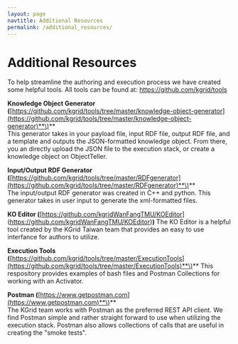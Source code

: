 ```yaml
---
layout: page
navtitle: Additional Resources
permalink: /additional_resources/
---
```

# Additional Resources

To help streamline the authoring and execution process we have created some helpful tools. All tools can be found at: https://github.com/kgrid/tools

**Knowledge Object Generator \(**[https://github.com/kgrid/tools/tree/master/knowledge-object-generator](https://github.com/kgrid/tools/tree/master/knowledge-object-generator)**\)**  
This generator takes in your payload file, input RDF file, output RDF file, and a template and outputs the JSON-formatted knowledge object. From there, you an directly upload the JSON file to the execution stack, or create a knowledge object on ObjectTeller.

**Input/Output RDF Generator \(**[https://github.com/kgrid/tools/tree/master/RDFgenerator](https://github.com/kgrid/tools/tree/master/RDFgenerator)**\)**  
The input/output RDF generator was created in C++ and python. This generator takes in user input to generate the xml-formatted files.

**KO Editor \(**[https://github.com/kgridWanFangTMU/KOEditor] (https://github.com/kgridWanFangTMU/KOEditor)**\)**
The KO Editor is a helpful tool created by the KGrid Taiwan team that provides an easy to use interfance for authors to utilize.

**Execution Tools \(**[https://github.com/kgrid/tools/tree/master/ExecutionTools](https://github.com/kgrid/tools/tree/master/ExecutionTools)**\)**
This respository provides examples of bash files and Postman Collections for working with an Activator.

**Postman \(**[https://www.getpostman.com](https://www.getpostman.com)**\)**  
The KGrid team works with Postman as the preferred REST API client. We find Postman simple and rather straight forward to use when utilizing the execution stack. Postman also allows collections of calls that are useful in creating the "smoke tests".
